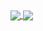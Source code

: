 <a href="https://github.com/liujiangxu">  
  <img align="center" 
       src="https://github-readme-stats.vercel.app/api?username=liujiangxu&&bg_color=DEG,COLOR1,COLOR2,COLOR3...COLOR10&text_color=9F9F9F&hide_border=true&show_icons=true&width=400"  />
</a>
<a href="https://github.com/liujiangxu">  
  <img align="center" 
       src="https://github-readme-stats.vercel.app/api/top-langs/?username=liujiangxu&&bg_color=DEG,COLOR1,COLOR2,COLOR3...COLOR10&text_color=9F9F9F&hide_border=true&layout=compact&width=400"  />
</a>
